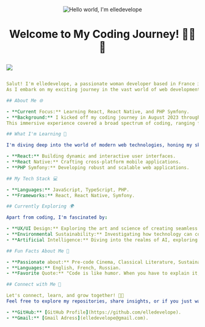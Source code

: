 <!-- ### Hi there 👋 -->
<p align="center">
  <img alt="Hello world, I'm elledevelope" src="https://lh3.googleusercontent.com/pw/ABLVV85Wvx0IJh9cFu8Ncl2nvLxPu4ID0sPU9axMvfxZdLUYI5lT0ATqD6K8QwthZPsJc75prGqXzgHx77Je5Eff3L4CXEXFJ5S5NmWNUx2uix4lihBKkZRHS-jErgX2v0e91gT9MmXujGULC05ji_wHgxkegWNAE05blSU9Intko4y7WC1a1TaIM6kTWa5qXA1b7wUYaIACpedKfQETWs0avURhTmd1xliix-iIm00Jn7VEwQ8KXOprbRnx3InoYTWfnOZlTbatXbkkYSTi3UNyizl_n22SKER7kqdwp-D6g5F0Bvc2wPWvtGOqPb4XeSygPUTEAhABFd0PMXIRQikxioankmQ5DupEdG_Nbo_Q_GmF0G0sJjMZTz8783bq9o5HFVDedffZCTMHwEyGmoiH1zeNm5OUSMZoj8PUyBf_s7HMaqdNYJ01JGxnyuc-kZoll9ma8L68PcQN0xDiF43rRKYpRhjvWdmf6x8vik2ND2Vhy6orpLcJ02BvWR_6W4YEdvidLHzV9qPqbOKwdGEehcEUiwD0gbyjB6x5EG7QpnNTie1eygk4gh-Bqdq2MgssprF2kbpPcz194w9QytlNlVZvDHRsQbirEcgZTAh0tS_Nugz4yzuNW5pmwxig78pqte8Rw8PcitHH2CH98Z267twf-YbzidWtP7LChqZw79WBvwjqROyxKUz29rnniqUl5AzgBVwoi1x-5aJTsqdhraQbnMQUQvFPBEKelg4AH-2mEimOuFSrG0Z5qLcLJd-vDOEY0kRhcjsqnJ50Fafo2u2lkYNzldWCDNOru87Dv7XEk2e9ICg9ihvtJATelrDaORTcCosP7XCqDCLWsRGDNmRBRPvCnf39H-3N9CFH-_vTiZsU3scS_Bx3JMPZLtObDbi-l5ZbQe-C52WRbDPws3rlsQoceF_9et5SC3dnhekIaTLcMZGmrZwedfKh33UJr3C3L9sxSA=w464-h56-s-no?authuser=2" />
</p>


# <p align="center">Welcome to My Coding Journey! 👩‍💻🌱</p>


![](https://komarev.com/ghpvc/?username=elledevelope&color=green)

```yaml

Salut! I'm elledevelope, a passionate woman developer based in France 🇫🇷. 
As I embark on my exciting journey in the vast world of web development, I'm eager to share my experiences and discoveries with you.

## About Me 🌐

- **Current Focus:** Learning React, React Native, and PHP Symfony.
- **Background:** I kicked off my coding journey in August 2023 through a comprehensive 6-month BootCamp course.
This immersive experience covered a broad spectrum of coding, ranging from front-end development to back-end technologies.

## What I'm Learning 🚀

I'm diving deep into the world of modern web technologies, honing my skills in:

- **React:** Building dynamic and interactive user interfaces.
- **React Native:** Crafting cross-platform mobile applications.
- **PHP Symfony:** Developing robust and scalable web applications.

## My Tech Stack 💻

- **Languages:** JavaScript, TypeScript, PHP.
- **Frameworks:** React, React Native, Symfony.

## Currently Exploring 🌍

Apart from coding, I'm fascinated by:

- **UX/UI Design:** Exploring the art and science of creating seamless and engaging user experiences.
- **Environmental Sustainability:** Investigating how technology can contribute to a more sustainable and eco-friendly world.
- **Artificial Intelligence:** Diving into the realms of AI, exploring its applications and ethical considerations.

## Fun Facts About Me 🎉

- **Passionate about:** Pre-code Cinema, Classical Literature, Sustainable Living.
- **Languages:** English, French, Russian.
- **Favorite Quote:** "Code is like humor. When you have to explain it, it’s bad."

## Connect with Me 🤝

Let's connect, learn, and grow together! 🚀✨
Feel free to explore my repositories, share insights, or if you just want to chat about coding and technology:

- **GitHub:** [GitHub Profile](https://github.com/elledevelope).
- **Gmail:** [Gmail Adress](elledevelope@gmail.com).
```


<!--
spam:
## Hobbies 📚🎨🎭
When I'm not immersed in code, you can find me:
- **Traveling:** Exploring new places, experiencing different cultures, and creating lasting memories.
## Hobbies 🎥✈️🌟
When I'm not coding, I find joy in:
- **Pre-Code Cinema Enthusiast:** Exploring the captivating era of pre-code cinema, drawn to its portrayal of liberated women.
- **Traveling:** Embarking on journeys to discover new cultures, cuisines, and hidden gems around the world.
- **Art and Illustration:** Expressing creativity through visual arts, whether on canvas or digitally.
- **Theater and Performing Arts:** Enjoying live performances, from plays to musicals, and perhaps dabbling in the world of stagecraft.
- **Culinary Adventures:** Trying out new recipes, experimenting with flavors, and creating delicious concoctions in the kitchen.
- **Nature Photography:** Capturing the beauty of the outdoors, from serene landscapes to the intricate details of wildlife.
- **Music Exploration:** Discovering diverse genres and artists, with a passion for expanding my musical horizons.
- **Board Game Nights:** Hosting game nights with friends, navigating strategy and enjoying the camaraderie.
- **Archery:** Sharpening focus and precision in the art of archery, finding a balance between skill and tranquility.
- **Book Club Enthusiast:** Delving into literature, discussing favorite reads, and exploring different worlds through books.
- **Tech and Feminism Advocate:** Exploring and advocating for the intersection of technology and feminism, promoting diversity and inclusivity in the tech industry.
- **Sustainable Living:** Exploring ways to lead a more eco-friendly lifestyle and promote sustainability.
- **Yoga and Meditation:** Nurturing both physical and mental well-being through yoga and mindfulness practices.
- **DIY Projects:** Engaging in creative do-it-yourself projects, from home decor to tech tinkering.
- **Science Fiction Fanatic:** Immersing myself in the vast worlds of science fiction literature, films, and TV series.
- **Community Gardening:** Contributing to local green spaces, cultivating community gardens, and enjoying the therapeutic benefits of gardening.
- **Volunteering:** Dedicate time to causes close to my heart, contributing to community well-being.
- **Learning New Languages:** Exploring the beauty of different languages and cultures through language learning.
- **Vintage Fashion:** Admiring and incorporating elements of vintage fashion into my personal style.
- **Astrology Enthusiast:** Exploring the wonders of the cosmos through astrology and stargazing.


**elledevelope/elledevelope** is a ✨ _special_ ✨ repository because its `README.md` (this file) appears on your GitHub profile.

Here are some ideas to get you started:

- 🔭 I’m currently working on ...
- 🌱 I’m currently learning ...
- 👯 I’m looking to collaborate on ...
- 🤔 I’m looking for help with ...
- 💬 Ask me about ...
- 📫 How to reach me: ...
- 😄 Pronouns: ...
- ⚡ Fun fact: ...
-->

